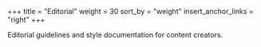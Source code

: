 +++
title = "Editorial"
weight = 30
sort_by = "weight"
insert_anchor_links = "right"
+++

Editorial guidelines and style documentation for content creators.
